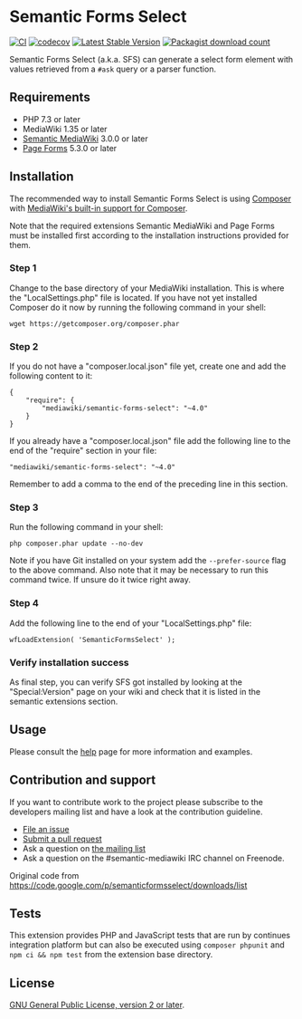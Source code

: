 # Semantic Forms Select

[![CI](https://github.com/SemanticMediaWiki/SemanticFormsSelect/actions/workflows/main.yml/badge.svg)](https://github.com/SemanticMediaWiki/SemanticFormsSelect/actions/workflows/main.yml)
[![codecov](https://codecov.io/gh/SemanticMediaWiki/SemanticFormsSelect/branch/master/graph/badge.svg?token=sSjXlzUDXI)](https://codecov.io/gh/SemanticMediaWiki/SemanticFormsSelect)
[![Latest Stable Version](https://poser.pugx.org/mediawiki/semantic-forms-select/version.png)](https://packagist.org/packages/mediawiki/semantic-forms-select)
[![Packagist download count](https://poser.pugx.org/mediawiki/semantic-forms-select/d/total.png)](https://packagist.org/packages/mediawiki/semantic-forms-select)

Semantic Forms Select (a.k.a. SFS) can generate a select form element with values retrieved from a `#ask` query or a parser function.

## Requirements

- PHP 7.3 or later
- MediaWiki 1.35 or later
- [Semantic MediaWiki][smw] 3.0.0 or later
- [Page Forms][pf] 5.3.0 or later

## Installation

The recommended way to install Semantic Forms Select is using [Composer](http://getcomposer.org) with
[MediaWiki's built-in support for Composer](https://www.mediawiki.org/wiki/Composer).

Note that the required extensions Semantic MediaWiki and Page Forms must be installed first according to the installation
instructions provided for them.

### Step 1

Change to the base directory of your MediaWiki installation. This is where the "LocalSettings.php"
file is located. If you have not yet installed Composer do it now by running the following command
in your shell:

    wget https://getcomposer.org/composer.phar

### Step 2
    
If you do not have a "composer.local.json" file yet, create one and add the following content to it:

```
{
	"require": {
		"mediawiki/semantic-forms-select": "~4.0"
	}
}
```

If you already have a "composer.local.json" file add the following line to the end of the "require"
section in your file:

    "mediawiki/semantic-forms-select": "~4.0"

Remember to add a comma to the end of the preceding line in this section.

### Step 3

Run the following command in your shell:

    php composer.phar update --no-dev

Note if you have Git installed on your system add the `--prefer-source` flag to the above command. Also
note that it may be necessary to run this command twice. If unsure do it twice right away.

### Step 4

Add the following line to the end of your "LocalSettings.php" file:

    wfLoadExtension( 'SemanticFormsSelect' );

### Verify installation success

As final step, you can verify SFS got installed by looking at the "Special:Version" page on your wiki and check that it is listed in the semantic extensions section.

## Usage

Please consult the [help](https://www.mediawiki.org/wiki/Extension:SemanticFormsSelect) page for more information and examples.

## Contribution and support

If you want to contribute work to the project please subscribe to the developers mailing list and
have a look at the contribution guideline.

* [File an issue](https://github.com/SemanticMediaWiki/SemanticFormsSelect/issues)
* [Submit a pull request](https://github.com/SemanticMediaWiki/SemanticFormsSelect/pulls)
* Ask a question on [the mailing list](https://www.semantic-mediawiki.org/wiki/Mailing_list)
* Ask a question on the #semantic-mediawiki IRC channel on Freenode.

Original code from https://code.google.com/p/semanticformsselect/downloads/list

## Tests

This extension provides PHP and JavaScript tests that are run by continues integration platform
but can also be executed using `composer phpunit` and `npm ci && npm test` from the extension base directory.

## License

[GNU General Public License, version 2 or later][gpl-licence].

[gpl-licence]: https://www.gnu.org/copyleft/gpl.html
[smw]: https://github.com/SemanticMediaWiki/SemanticMediaWiki
[pf]: https://www.mediawiki.org/wiki/Extension:Page_Forms
[composer]: https://getcomposer.org/

